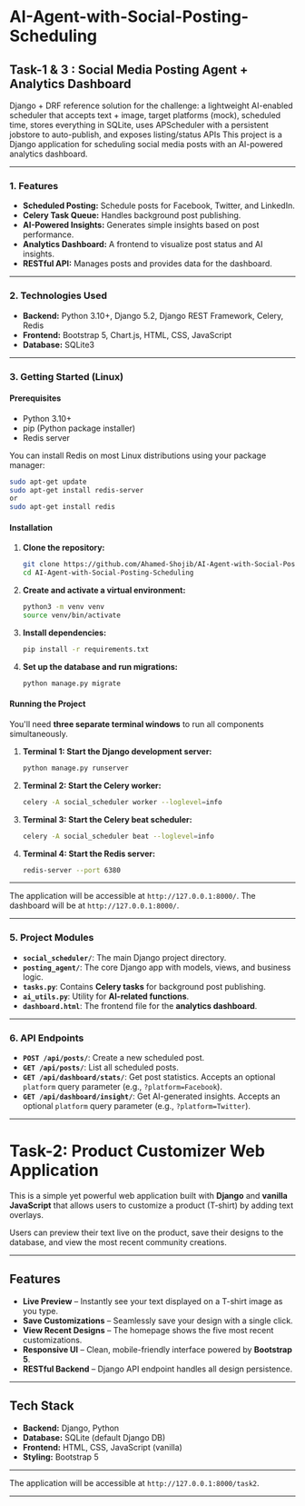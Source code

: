 # AI-Agent-with-Social-Posting-Scheduling 

## Task-1 & 3 : Social Media Posting Agent + Analytics Dashboard
Django + DRF reference solution for the challenge: a lightweight AI-enabled scheduler that accepts text + image, target platforms (mock), scheduled time, stores everything in SQLite, uses APScheduler with a persistent jobstore to auto-publish, and exposes listing/status APIs
This project is a Django application for scheduling social media posts with an AI-powered analytics dashboard.

-----

### 1. Features

* **Scheduled Posting:** Schedule posts for Facebook, Twitter, and LinkedIn.
* **Celery Task Queue:** Handles background post publishing.
* **AI-Powered Insights:** Generates simple insights based on post performance.
* **Analytics Dashboard:** A frontend to visualize post status and AI insights.
* **RESTful API:** Manages posts and provides data for the dashboard.

-----

### 2. Technologies Used

* **Backend:** Python 3.10+, Django 5.2, Django REST Framework, Celery, Redis
* **Frontend:** Bootstrap 5, Chart.js, HTML, CSS, JavaScript
* **Database:** SQLite3

-----

### 3. Getting Started (Linux)

#### Prerequisites

* Python 3.10+
* pip (Python package installer)
* Redis server

You can install Redis on most Linux distributions using your package manager:

```bash
sudo apt-get update
sudo apt-get install redis-server
or
sudo apt-get install redis
```

#### Installation

1. **Clone the repository:**
   ```bash
   git clone https://github.com/Ahamed-Shojib/AI-Agent-with-Social-Posting-Scheduling.git
   cd AI-Agent-with-Social-Posting-Scheduling
   ```
2. **Create and activate a virtual environment:**
   ```bash
   python3 -m venv venv
   source venv/bin/activate
   ```
3. **Install dependencies:**
   ```bash
   pip install -r requirements.txt
   ```
4. **Set up the database and run migrations:**
   ```bash
   python manage.py migrate
   ```

#### Running the Project

You'll need **three separate terminal windows** to run all components simultaneously.

1. **Terminal 1: Start the Django development server:**
   ```bash
   python manage.py runserver
   ```
2. **Terminal 2: Start the Celery worker:**
   ```bash
   celery -A social_scheduler worker --loglevel=info
   ```
3. **Terminal 3: Start the Celery beat scheduler:**
   ```bash
   celery -A social_scheduler beat --loglevel=info
   ```
4. **Terminal 4: Start the Redis server:**
   ```bash
   redis-server --port 6380
   ```
-----

The application will be accessible at `http://127.0.0.1:8000/`. The dashboard will be at `http://127.0.0.1:8000/`.

-----

### 5. Project Modules

* **`social_scheduler/`**: The main Django project directory.
* **`posting_agent/`**: The core Django app with models, views, and business logic.
* **`tasks.py`**: Contains **Celery tasks** for background post publishing.
* **`ai_utils.py`**: Utility for **AI-related functions**.
* **`dashboard.html`**: The frontend file for the **analytics dashboard**.

-----

### 6. API Endpoints

* **`POST /api/posts/`**: Create a new scheduled post.
* **`GET /api/posts/`**: List all scheduled posts.
* **`GET /api/dashboard/stats/`**: Get post statistics. Accepts an optional `platform` query parameter (e.g., `?platform=Facebook`).
* **`GET /api/dashboard/insight/`**: Get AI-generated insights. Accepts an optional `platform` query parameter (e.g., `?platform=Twitter`).

-----

# Task-2: Product Customizer Web Application

This is a simple yet powerful web application built with **Django** and **vanilla JavaScript** that allows users to customize a product (T-shirt) by adding text overlays.

Users can preview their text live on the product, save their designs to the database, and view the most recent community creations.

---

## Features

- **Live Preview** – Instantly see your text displayed on a T-shirt image as you type.  
- **Save Customizations** – Seamlessly save your design with a single click.  
- **View Recent Designs** – The homepage shows the five most recent customizations.  
- **Responsive UI** – Clean, mobile-friendly interface powered by **Bootstrap 5**.  
- **RESTful Backend** – Django API endpoint handles all design persistence.  

---

## Tech Stack

- **Backend:** Django, Python  
- **Database:** SQLite (default Django DB)  
- **Frontend:** HTML, CSS, JavaScript (vanilla)  
- **Styling:** Bootstrap 5  

---

The application will be accessible at `http://127.0.0.1:8000/task2`.

---
